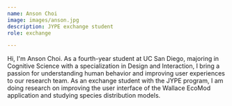 ```yaml
---
name: Anson Choi
image: images/anson.jpg
description: JYPE exchange student
role: exchange

---
```


Hi, I'm Anson Choi. As a fourth-year student at UC San Diego, majoring in Cognitive Science with a 
specialization in Design and Interaction, I bring a passion for understanding 
human behavior and improving user experiences to our research team. As an 
exchange student with the JYPE program, I am doing research on improving the
user interface of the Wallace EcoMod application and studying species 
distribution models.
